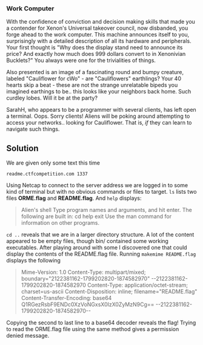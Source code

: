 ### Work Computer

With the confidence of conviction and decision making skills that made you a contender for Xenon's Universal takeover council, now disbanded, you forge ahead to the work computer.   This machine announces itself to you, surprisingly with a detailed description of all its hardware and peripherals. Your first thought is "Why does the display stand need to announce its price? And exactly how much does 999 dollars convert to in Xenonivian Bucklets?" You always were one for the trivialities of things.

Also presented is an image of a fascinating round and bumpy creature, labeled "Cauliflower for cWo" - are "Cauliflowers" earthlings?  Your 40 hearts skip a beat - these are not the strange unrelatable bipeds you imagined earthings to be.. this looks like your neighbors back home. Such curdley lobes. Will it be at the party?

SarahH, who appears to be  a programmer with several clients, has left open a terminal.  Oops.  Sorry clients!  Aliens will be poking around attempting to access your networks.. looking for Cauliflower.   That is, *if* they can learn to navigate such things.

## Solution

We are given only some text this time

`readme.ctfcompetition.com 1337`

Using Netcap to connect to the server address we are logged in to some kind of terminal but with no obvious commands or files to target.
`ls` lists two files **ORME.flag** and **README.flag**. And `help` displays:

> Alien's shell
Type program names and arguments, and hit enter.
The following are built in:
  cd
  help
  exit
Use the man command for information on other programs.

`cd ..` reveals that we are in a larger directory structure. A lot of the content appeared to be empty files, though bin/ contained some working executables. After playing around with some I discovered one that could display the contents of the README.flag file. Running `makemime README.flag` displays the following
> Mime-Version: 1.0
Content-Type: multipart/mixed; boundary="2122381162-1799202820-1874582970"
--2122381162-1799202820-1874582970
Content-Type: application/octet-stream; charset=us-ascii
Content-Disposition: inline; filename="README.flag"
Content-Transfer-Encoding: base64
Q1RGezRsbF9ENDc0XzVoNGxsX0IzX0ZyMzN9Cg==
--2122381162-1799202820-1874582970--

Copying the second to last line to a base64 decoder reveals the flag! Trying to read the ORME.flag file using the same method gives a permission denied message.
